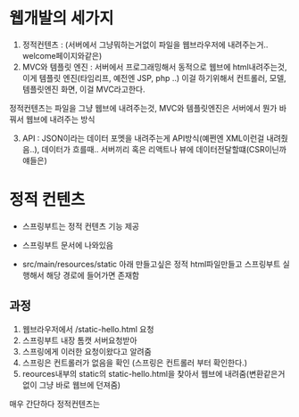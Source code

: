 # 웹개발의 세가지

1. 정적컨텐츠 : (서버에서 그냥뭐하는거없이 파일을 웹브라우저에 내려주는거.. welcome페이지와같은)
2. MVC와 템플릿 엔진 : 서버에서 프로그래밍해서 동적으로 웹브에 html내려주는것, 이게 템플릿 엔진(타임리프, 예전엔 JSP, php ..) 이걸 하기위해서 컨트롤러, 모델, 템플릿엔진 화면, 이걸 MVC라고한다.

정적컨텐츠는 파일을 그냥 웹브에 내려주는것,
MVC와 템플릿엔진은 서버에서 뭔가 바꿔서 웹브에 내려주는 방식

3. API : JSON이라는 데이터 포멧을 내려주는게 API방식(예쩐엔 XML이런걸 내려줬음..), 데이터가 흐를때.. 서버끼리 혹은 리액트나 뷰에 데이터전달할떄(CSR이닌까 얘들은)

# 정적 컨텐츠

- 스프링부트는 정적 컨텐츠 기능 제공
- 스프링부트 문서에 나와있음

- src/main/resources/static 아래 만들고싶은 정적 html파일만들고 스프링부트 실행해서 해당 경로에 들어가면 존재함

## 과정

1. 웹브라우저에서 /static-hello.html 요청
2. 스프링부트 내장 톰캣 서버요청받아
3. 스프링에게 이러한 요청이왔다고 알려줌
4. 스프링은 컨트롤러가 없음을 확인 (스프링은 컨트롤러 부터 확인한다.)
5. reources내부의 static의 static-hello.html을 찾아서 웹브에 내려줌(변환같은거 없이 그냥 바로 웹브에 던져줌)

매우 간단하다 정적컨텐츠는
